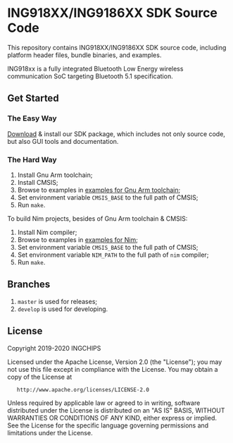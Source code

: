 # ING918XX/ING9186XX SDK Source Code

This repository contains ING918XX/ING9186XX SDK source code, including platform header files,
bundle binaries, and examples.

ING918xx is a fully integrated Bluetooth Low Energy wireless communication SoC targeting Bluetooth
5.1 specification.

## Get Started

### The Easy Way

[Download](https://github.com/ingchips/sdk/releases) &
install our SDK package, which includes not only source code, but also GUI tools and documentation.

### The Hard Way

1. Install Gnu Arm toolchain;
1. Install CMSIS;
1. Browse to examples in [examples for Gnu Arm toolchain](examples-gcc);
1. Set environment variable `CMSIS_BASE` to the full path of CMSIS;
1. Run `make`.

To build Nim projects, besides of Gnu Arm toolchain & CMSIS:

1. Install Nim compiler;
1. Browse to examples in [examples for Nim](examples-nim);
1. Set environment variable `CMSIS_BASE` to the full path of CMSIS;
1. Set environment variable `NIM_PATH` to the full path of `nim` compiler;
1. Run `make`.

## Branches

1. `master` is used for releases;
1. `develop` is used for developing.

## License

   Copyright 2019-2020 INGCHIPS

   Licensed under the Apache License, Version 2.0 (the "License");
   you may not use this file except in compliance with the License.
   You may obtain a copy of the License at

       http://www.apache.org/licenses/LICENSE-2.0

   Unless required by applicable law or agreed to in writing, software
   distributed under the License is distributed on an "AS IS" BASIS,
   WITHOUT WARRANTIES OR CONDITIONS OF ANY KIND, either express or implied.
   See the License for the specific language governing permissions and
   limitations under the License.
